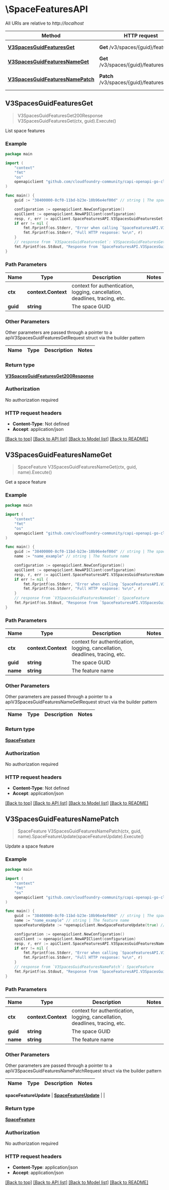 # \SpaceFeaturesAPI

All URIs are relative to *http://localhost*

Method | HTTP request | Description
------------- | ------------- | -------------
[**V3SpacesGuidFeaturesGet**](SpaceFeaturesAPI.md#V3SpacesGuidFeaturesGet) | **Get** /v3/spaces/{guid}/features | List space features
[**V3SpacesGuidFeaturesNameGet**](SpaceFeaturesAPI.md#V3SpacesGuidFeaturesNameGet) | **Get** /v3/spaces/{guid}/features/{name} | Get a space feature
[**V3SpacesGuidFeaturesNamePatch**](SpaceFeaturesAPI.md#V3SpacesGuidFeaturesNamePatch) | **Patch** /v3/spaces/{guid}/features/{name} | Update a space feature



## V3SpacesGuidFeaturesGet

> V3SpacesGuidFeaturesGet200Response V3SpacesGuidFeaturesGet(ctx, guid).Execute()

List space features



### Example

```go
package main

import (
	"context"
	"fmt"
	"os"
	openapiclient "github.com/cloudfoundry-community/capi-openapi-go-client/capiclient"
)

func main() {
	guid := "38400000-8cf0-11bd-b23e-10b96e4ef00d" // string | The space GUID

	configuration := openapiclient.NewConfiguration()
	apiClient := openapiclient.NewAPIClient(configuration)
	resp, r, err := apiClient.SpaceFeaturesAPI.V3SpacesGuidFeaturesGet(context.Background(), guid).Execute()
	if err != nil {
		fmt.Fprintf(os.Stderr, "Error when calling `SpaceFeaturesAPI.V3SpacesGuidFeaturesGet``: %v\n", err)
		fmt.Fprintf(os.Stderr, "Full HTTP response: %v\n", r)
	}
	// response from `V3SpacesGuidFeaturesGet`: V3SpacesGuidFeaturesGet200Response
	fmt.Fprintf(os.Stdout, "Response from `SpaceFeaturesAPI.V3SpacesGuidFeaturesGet`: %v\n", resp)
}
```

### Path Parameters


Name | Type | Description  | Notes
------------- | ------------- | ------------- | -------------
**ctx** | **context.Context** | context for authentication, logging, cancellation, deadlines, tracing, etc.
**guid** | **string** | The space GUID | 

### Other Parameters

Other parameters are passed through a pointer to a apiV3SpacesGuidFeaturesGetRequest struct via the builder pattern


Name | Type | Description  | Notes
------------- | ------------- | ------------- | -------------


### Return type

[**V3SpacesGuidFeaturesGet200Response**](V3SpacesGuidFeaturesGet200Response.md)

### Authorization

No authorization required

### HTTP request headers

- **Content-Type**: Not defined
- **Accept**: application/json

[[Back to top]](#) [[Back to API list]](../README.md#documentation-for-api-endpoints)
[[Back to Model list]](../README.md#documentation-for-models)
[[Back to README]](../README.md)


## V3SpacesGuidFeaturesNameGet

> SpaceFeature V3SpacesGuidFeaturesNameGet(ctx, guid, name).Execute()

Get a space feature



### Example

```go
package main

import (
	"context"
	"fmt"
	"os"
	openapiclient "github.com/cloudfoundry-community/capi-openapi-go-client/capiclient"
)

func main() {
	guid := "38400000-8cf0-11bd-b23e-10b96e4ef00d" // string | The space GUID
	name := "name_example" // string | The feature name

	configuration := openapiclient.NewConfiguration()
	apiClient := openapiclient.NewAPIClient(configuration)
	resp, r, err := apiClient.SpaceFeaturesAPI.V3SpacesGuidFeaturesNameGet(context.Background(), guid, name).Execute()
	if err != nil {
		fmt.Fprintf(os.Stderr, "Error when calling `SpaceFeaturesAPI.V3SpacesGuidFeaturesNameGet``: %v\n", err)
		fmt.Fprintf(os.Stderr, "Full HTTP response: %v\n", r)
	}
	// response from `V3SpacesGuidFeaturesNameGet`: SpaceFeature
	fmt.Fprintf(os.Stdout, "Response from `SpaceFeaturesAPI.V3SpacesGuidFeaturesNameGet`: %v\n", resp)
}
```

### Path Parameters


Name | Type | Description  | Notes
------------- | ------------- | ------------- | -------------
**ctx** | **context.Context** | context for authentication, logging, cancellation, deadlines, tracing, etc.
**guid** | **string** | The space GUID | 
**name** | **string** | The feature name | 

### Other Parameters

Other parameters are passed through a pointer to a apiV3SpacesGuidFeaturesNameGetRequest struct via the builder pattern


Name | Type | Description  | Notes
------------- | ------------- | ------------- | -------------



### Return type

[**SpaceFeature**](SpaceFeature.md)

### Authorization

No authorization required

### HTTP request headers

- **Content-Type**: Not defined
- **Accept**: application/json

[[Back to top]](#) [[Back to API list]](../README.md#documentation-for-api-endpoints)
[[Back to Model list]](../README.md#documentation-for-models)
[[Back to README]](../README.md)


## V3SpacesGuidFeaturesNamePatch

> SpaceFeature V3SpacesGuidFeaturesNamePatch(ctx, guid, name).SpaceFeatureUpdate(spaceFeatureUpdate).Execute()

Update a space feature



### Example

```go
package main

import (
	"context"
	"fmt"
	"os"
	openapiclient "github.com/cloudfoundry-community/capi-openapi-go-client/capiclient"
)

func main() {
	guid := "38400000-8cf0-11bd-b23e-10b96e4ef00d" // string | The space GUID
	name := "name_example" // string | The feature name
	spaceFeatureUpdate := *openapiclient.NewSpaceFeatureUpdate(true) // SpaceFeatureUpdate | 

	configuration := openapiclient.NewConfiguration()
	apiClient := openapiclient.NewAPIClient(configuration)
	resp, r, err := apiClient.SpaceFeaturesAPI.V3SpacesGuidFeaturesNamePatch(context.Background(), guid, name).SpaceFeatureUpdate(spaceFeatureUpdate).Execute()
	if err != nil {
		fmt.Fprintf(os.Stderr, "Error when calling `SpaceFeaturesAPI.V3SpacesGuidFeaturesNamePatch``: %v\n", err)
		fmt.Fprintf(os.Stderr, "Full HTTP response: %v\n", r)
	}
	// response from `V3SpacesGuidFeaturesNamePatch`: SpaceFeature
	fmt.Fprintf(os.Stdout, "Response from `SpaceFeaturesAPI.V3SpacesGuidFeaturesNamePatch`: %v\n", resp)
}
```

### Path Parameters


Name | Type | Description  | Notes
------------- | ------------- | ------------- | -------------
**ctx** | **context.Context** | context for authentication, logging, cancellation, deadlines, tracing, etc.
**guid** | **string** | The space GUID | 
**name** | **string** | The feature name | 

### Other Parameters

Other parameters are passed through a pointer to a apiV3SpacesGuidFeaturesNamePatchRequest struct via the builder pattern


Name | Type | Description  | Notes
------------- | ------------- | ------------- | -------------


 **spaceFeatureUpdate** | [**SpaceFeatureUpdate**](SpaceFeatureUpdate.md) |  | 

### Return type

[**SpaceFeature**](SpaceFeature.md)

### Authorization

No authorization required

### HTTP request headers

- **Content-Type**: application/json
- **Accept**: application/json

[[Back to top]](#) [[Back to API list]](../README.md#documentation-for-api-endpoints)
[[Back to Model list]](../README.md#documentation-for-models)
[[Back to README]](../README.md)

